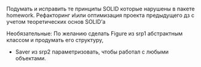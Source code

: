 Подумать и исправить те принципы SOLID которые нарушены в пакете homework.
Рефакторинг и\или оптимизация проекта предыдущего дз с учетом теоретических основ SOLID’а

Необязательные:
По желанию сделать Figure из srp1 абстрактным классом и продумать его структуру,
- Saver из srp2 параметризовать, чтобы работал с любыми объектами.